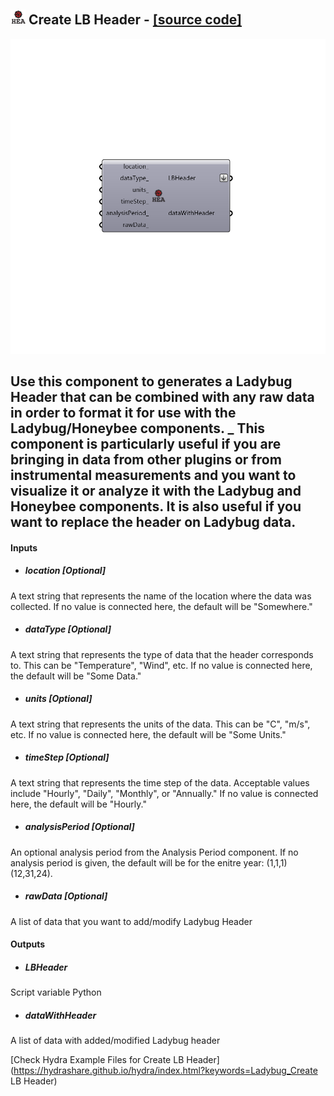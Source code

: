 ## ![](../../images/icons/Create_LB_Header.png) Create LB Header - [[source code]](https://github.com/ladybug-tools/ladybug-legacy/tree/master/src/Ladybug_Create%20LB%20Header.py)

![](../../images/components/Create_LB_Header.png)

Use this component to generates a Ladybug Header that can be combined with any raw data in order to format it for use with the Ladybug/Honeybee components.
 _
 This component is particularly useful if you are bringing in data from other plugins or from instrumental measurements and you want to visualize it or analyze it with the Ladybug and Honeybee components.  It is also useful if you want to replace the header on Ladybug data.
 -
 

#### Inputs
* ##### location [Optional]
A text string that represents the name of the location where the data was collected.  If no value is connected here, the default will be "Somewhere."
* ##### dataType [Optional]
A text string that represents the type of data that the header corresponds to.  This can be "Temperature", "Wind", etc.  If no value is connected here, the default will be "Some Data."
* ##### units [Optional]
A text string that represents the units of the data. This can be "C", "m/s", etc.  If no value is connected here, the default will be "Some Units."
* ##### timeStep [Optional]
A text string that represents the time step of the data.  Acceptable values include "Hourly", "Daily", "Monthly", or "Annually."  If no value is connected here, the default will be "Hourly."
* ##### analysisPeriod [Optional]
An optional analysis period from the Analysis Period component.  If no analysis period is given, the default will be for the enitre year: (1,1,1)(12,31,24).
* ##### rawData [Optional]
A list of data that you want to add/modify Ladybug Header

#### Outputs
* ##### LBHeader
Script variable Python
* ##### dataWithHeader
A list of data with added/modified Ladybug header


[Check Hydra Example Files for Create LB Header](https://hydrashare.github.io/hydra/index.html?keywords=Ladybug_Create LB Header)